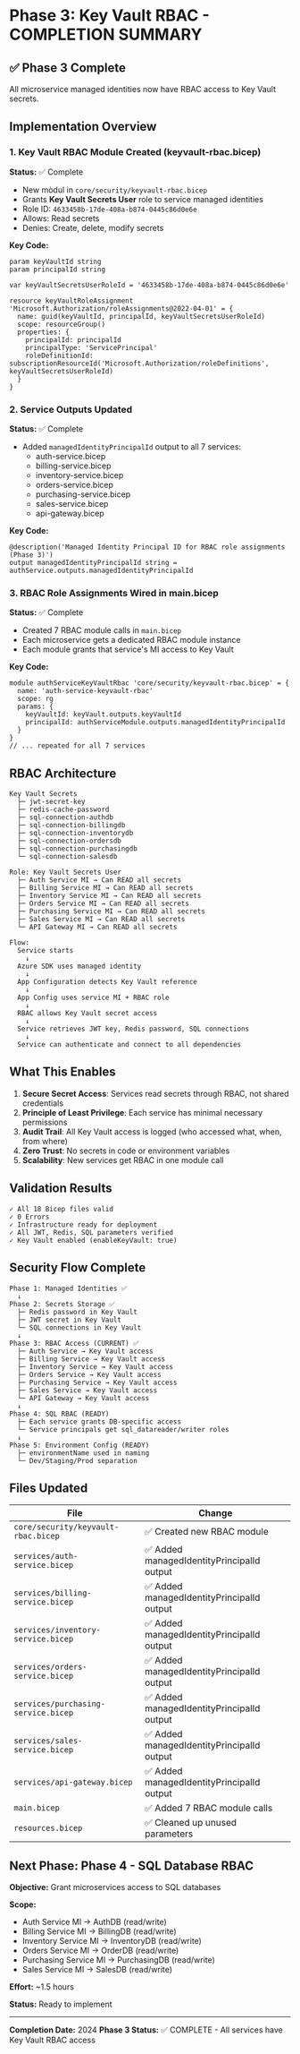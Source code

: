 # Phase 3: Key Vault RBAC - COMPLETION SUMMARY

## ✅ Phase 3 Complete
All microservice managed identities now have RBAC access to Key Vault secrets.

## Implementation Overview

### 1. Key Vault RBAC Module Created (keyvault-rbac.bicep)
**Status:** ✅ Complete
- New mòdul in `core/security/keyvault-rbac.bicep`
- Grants **Key Vault Secrets User** role to service managed identities
- Role ID: `4633458b-17de-408a-b874-0445c86d0e6e`
- Allows: Read secrets
- Denies: Create, delete, modify secrets

**Key Code:**
```bicep
param keyVaultId string
param principalId string

var keyVaultSecretsUserRoleId = '4633458b-17de-408a-b874-0445c86d0e6e'

resource keyVaultRoleAssignment 'Microsoft.Authorization/roleAssignments@2022-04-01' = {
  name: guid(keyVaultId, principalId, keyVaultSecretsUserRoleId)
  scope: resourceGroup()
  properties: {
    principalId: principalId
    principalType: 'ServicePrincipal'
    roleDefinitionId: subscriptionResourceId('Microsoft.Authorization/roleDefinitions', keyVaultSecretsUserRoleId)
  }
}
```

### 2. Service Outputs Updated
**Status:** ✅ Complete
- Added `managedIdentityPrincipalId` output to all 7 services:
  - auth-service.bicep
  - billing-service.bicep
  - inventory-service.bicep
  - orders-service.bicep
  - purchasing-service.bicep
  - sales-service.bicep
  - api-gateway.bicep

**Key Code:**
```bicep
@description('Managed Identity Principal ID for RBAC role assignments (Phase 3)')
output managedIdentityPrincipalId string = authService.outputs.managedIdentityPrincipalId
```

### 3. RBAC Role Assignments Wired in main.bicep
**Status:** ✅ Complete
- Created 7 RBAC module calls in `main.bicep`
- Each microservice gets a dedicated RBAC module instance
- Each module grants that service's MI access to Key Vault

**Key Code:**
```bicep
module authServiceKeyVaultRbac 'core/security/keyvault-rbac.bicep' = {
  name: 'auth-service-keyvault-rbac'
  scope: rg
  params: {
    keyVaultId: keyVault.outputs.keyVaultId
    principalId: authServiceModule.outputs.managedIdentityPrincipalId
  }
}
// ... repeated for all 7 services
```

## RBAC Architecture

```
Key Vault Secrets
  ├─ jwt-secret-key
  ├─ redis-cache-password
  ├─ sql-connection-authdb
  ├─ sql-connection-billingdb
  ├─ sql-connection-inventorydb
  ├─ sql-connection-ordersdb
  ├─ sql-connection-purchasingdb
  └─ sql-connection-salesdb

Role: Key Vault Secrets User
  ├─ Auth Service MI → Can READ all secrets
  ├─ Billing Service MI → Can READ all secrets
  ├─ Inventory Service MI → Can READ all secrets
  ├─ Orders Service MI → Can READ all secrets
  ├─ Purchasing Service MI → Can READ all secrets
  ├─ Sales Service MI → Can READ all secrets
  └─ API Gateway MI → Can READ all secrets

Flow:
  Service starts
    ↓
  Azure SDK uses managed identity
    ↓
  App Configuration detects Key Vault reference
    ↓
  App Config uses service MI + RBAC role
    ↓
  RBAC allows Key Vault secret access
    ↓
  Service retrieves JWT key, Redis password, SQL connections
    ↓
  Service can authenticate and connect to all dependencies
```

## What This Enables

1. **Secure Secret Access**: Services read secrets through RBAC, not shared credentials
2. **Principle of Least Privilege**: Each service has minimal necessary permissions
3. **Audit Trail**: All Key Vault access is logged (who accessed what, when, from where)
4. **Zero Trust**: No secrets in code or environment variables
5. **Scalability**: New services get RBAC in one module call

## Validation Results

```
✓ All 18 Bicep files valid
✓ 0 Errors
✓ Infrastructure ready for deployment
✓ All JWT, Redis, SQL parameters verified
✓ Key Vault enabled (enableKeyVault: true)
```

## Security Flow Complete

```
Phase 1: Managed Identities ✅
  ↓
Phase 2: Secrets Storage ✅
  ├─ Redis password in Key Vault
  ├─ JWT secret in Key Vault
  └─ SQL connections in Key Vault
  ↓
Phase 3: RBAC Access (CURRENT) ✅
  ├─ Auth Service → Key Vault access
  ├─ Billing Service → Key Vault access
  ├─ Inventory Service → Key Vault access
  ├─ Orders Service → Key Vault access
  ├─ Purchasing Service → Key Vault access
  ├─ Sales Service → Key Vault access
  └─ API Gateway → Key Vault access
  ↓
Phase 4: SQL RBAC (READY)
  ├─ Each service grants DB-specific access
  └─ Service principals get sql_datareader/writer roles
  ↓
Phase 5: Environment Config (READY)
  ├─ environmentName used in naming
  └─ Dev/Staging/Prod separation
```

## Files Updated

| File | Change |
|------|--------|
| `core/security/keyvault-rbac.bicep` | ✅ Created new RBAC module |
| `services/auth-service.bicep` | ✅ Added managedIdentityPrincipalId output |
| `services/billing-service.bicep` | ✅ Added managedIdentityPrincipalId output |
| `services/inventory-service.bicep` | ✅ Added managedIdentityPrincipalId output |
| `services/orders-service.bicep` | ✅ Added managedIdentityPrincipalId output |
| `services/purchasing-service.bicep` | ✅ Added managedIdentityPrincipalId output |
| `services/sales-service.bicep` | ✅ Added managedIdentityPrincipalId output |
| `services/api-gateway.bicep` | ✅ Added managedIdentityPrincipalId output |
| `main.bicep` | ✅ Added 7 RBAC module calls |
| `resources.bicep` | ✅ Cleaned up unused parameters |

## Next Phase: Phase 4 - SQL Database RBAC

**Objective:** Grant microservices access to SQL databases

**Scope:**
- Auth Service MI → AuthDB (read/write)
- Billing Service MI → BillingDB (read/write)
- Inventory Service MI → InventoryDB (read/write)
- Orders Service MI → OrderDB (read/write)
- Purchasing Service MI → PurchasingDB (read/write)
- Sales Service MI → SalesDB (read/write)

**Effort:** ~1.5 hours

**Status:** Ready to implement

---

**Completion Date:** 2024
**Phase 3 Status:** ✅ COMPLETE - All services have Key Vault RBAC access
